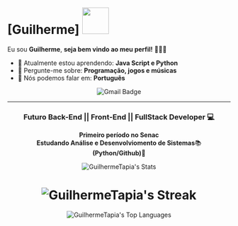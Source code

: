# [Guilherme] <img src="https://media.tenor.com/LHAI-n_-ptoAAAAi/touhou-reimu.gif" width="60px">

Eu sou <strong>Guilherme</strong>, <strong>seja bem vindo ao meu perfil!</strong> 👨🏻‍💻 

- 🚀 Atualmente estou aprendendo: <strong>Java Script e Python</strong> 
- 💬 Pergunte-me sobre: <strong>Programação, jogos e músicas</strong>
- 📣 Nós podemos falar em: <strong>Português</strong>

<div align="center">

 ![Gmail Badge](https://img.shields.io/badge/-Gmail-c14438?style=flat-square&logo=Gmail&color=black&logoColor=white&link=mailto:guilhermeenrique00@gmail.com)

</div>

<hr>

<h3 align="center"><strong>Futuro Back-End || Front-End || FullStack </strong> Developer 💻</h3>

<p align="center">
  <strong>Primeiro período no Senac</strong><br>
  <strong>Estudando Análise e Desenvolviomento de Sistemas</strong>📚<br>
  <strong>(Python/Github)</strong>🚀<br>
</p>

<div align="center">

![GuilhermeTapia's Stats](https://github-readme-stats.vercel.app/api?username=GuilhermeTapia&theme=vue-dark&show_icons=true&hide_border=true&count_private=true)

![GuilhermeTapia's Streak](https://github-readme-streak-stats.herokuapp.com/?user=GuilhermeTapia&theme=vue-dark&hide_border=true)
=======
![GuilhermeTapia's Top Languages](https://github-readme-stats.vercel.app/api/top-langs/?username=GuilhermeTapia&theme=vue-dark&show_icons=true&hide_border=true&layout=compact)

  </div>
